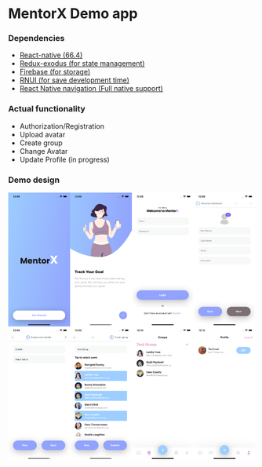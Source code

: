 # MentorX Demo app

### Dependencies
- [React-native (66.4)](https://reactnative.dev/docs/0.66/getting-started)
- [Redux-exodus (for state management)](https://bayazetyan.github.io/redux-exodus/docs/get-started)
- [Firebase (for storage)](https://rnfirebase.io/)
- [RNUI (for save development time)](https://wix.github.io/react-native-ui-lib/)
- [React Native navigation (Full native support)](https://wix.github.io/react-native-navigation/docs/before-you-start/)

### Actual functionality
 - Authorization/Registration
 - Upload avatar
 - Create group
 - Change Avatar
 - Update Profile (in progress)

### Demo design

![](docs/doc.png)
